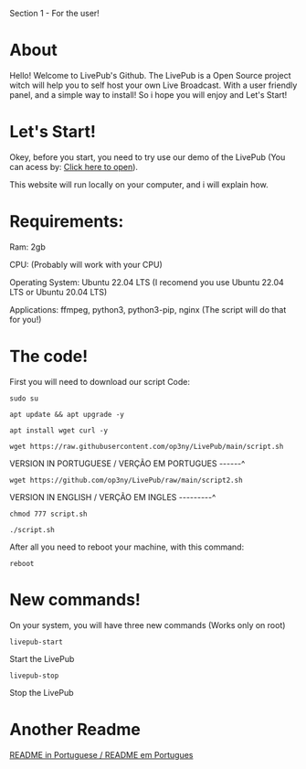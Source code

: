 Section 1 - For the user!

# About

Hello! Welcome to LivePub's Github. The LivePub is a Open Source project witch will help you to self host your own Live Broadcast. With a user friendly panel, and a simple way to install! So i hope you will enjoy and Let's Start!

# Let's Start!

Okey, before you start, you need to try use our demo of the LivePub (You can acess by: [Click here to open](http://livepub.ddns.net)).

This website will run locally on your computer, and i will explain how.

# Requirements:

Ram: 2gb

CPU: (Probably will work with your CPU)

Operating System: Ubuntu 22.04 LTS (I recomend you use Ubuntu 22.04 LTS or Ubuntu 20.04 LTS)

Applications: ffmpeg, python3, python3-pip, nginx (The script will do that for you!)


# The code!

First you will need to download our script
Code: 
```
sudo su
```
```
apt update && apt upgrade -y
```
```
apt install wget curl -y
```
```
wget https://raw.githubusercontent.com/op3ny/LivePub/main/script.sh
```
VERSION IN PORTUGUESE / VERÇÃO EM PORTUGUES ------^

```
wget https://github.com/op3ny/LivePub/raw/main/script2.sh
```
VERSION IN ENGLISH / VERÇÃO EM INGLES ---------^
```
chmod 777 script.sh
```
```
./script.sh
```

After all you need to reboot your machine, with this command:
```
reboot
```

# New commands!

On your system, you will have three new commands (Works only on root)
```
livepub-start
```
Start the LivePub
```
livepub-stop
```
Stop the LivePub


# Another Readme

[README in Portuguese / README em Portugues](README-pt-br.md)
